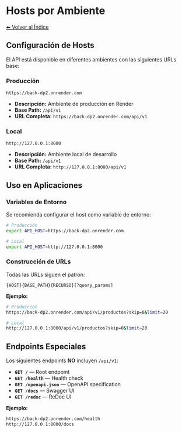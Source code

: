 # Hosts por Ambiente

[⬅ Volver al Índice](../README.md)

## Configuración de Hosts

El API está disponible en diferentes ambientes con las siguientes URLs base:

### **Producción**
```
https://back-dp2.onrender.com
```
- **Descripción:** Ambiente de producción en Render
- **Base Path:** `/api/v1`
- **URL Completa:** `https://back-dp2.onrender.com/api/v1`

### **Local**
```
http://127.0.0.1:8000
```
- **Descripción:** Ambiente local de desarrollo
- **Base Path:** `/api/v1`
- **URL Completa:** `http://127.0.0.1:8000/api/v1`

## Uso en Aplicaciones

### Variables de Entorno

Se recomienda configurar el host como variable de entorno:

```bash
# Producción
export API_HOST=https://back-dp2.onrender.com

# Local
export API_HOST=http://127.0.0.1:8000
```

### Construcción de URLs

Todas las URLs siguen el patrón:

```
{HOST}{BASE_PATH}{RECURSO}[?query_params]
```

**Ejemplo:**
```bash
# Producción
https://back-dp2.onrender.com/api/v1/productos?skip=0&limit=20

# Local
http://127.0.0.1:8000/api/v1/productos?skip=0&limit=20
```

## Endpoints Especiales

Los siguientes endpoints **NO** incluyen `/api/v1`:

- **`GET /`** — Root endpoint
- **`GET /health`** — Health check
- **`GET /openapi.json`** — OpenAPI specification
- **`GET /docs`** — Swagger UI
- **`GET /redoc`** — ReDoc UI

**Ejemplo:**
```bash
https://back-dp2.onrender.com/health
http://127.0.0.1:8000/docs
```
